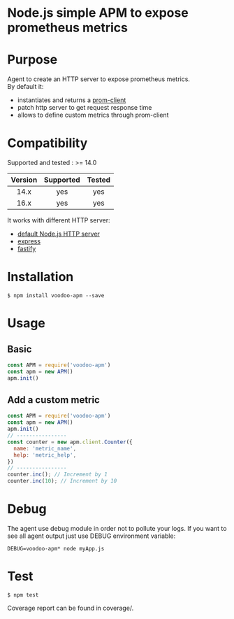 # Node.js simple APM to expose prometheus metrics

# Purpose

Agent to create an HTTP server to expose prometheus metrics.  
By default it:
- instantiates and returns a [prom-client](https://www.npmjs.com/package/prom-client)
- patch http server to get request response time
- allows to define custom metrics through prom-client

# Compatibility

Supported and tested : >= 14.0

| Version       | Supported     | Tested         |
|:-------------:|:-------------:|:--------------:|
| 14.x          | yes           | yes            |
| 16.x          | yes           | yes            |

It works with different HTTP server:
- [default Node.js HTTP server](https://nodejs.org/api/http.html#class-httpserver)
- [express](https://expressjs.com/)
- [fastify](https://www.fastify.io/)

# Installation

```console
$ npm install voodoo-apm --save
```

# Usage

## Basic
```javascript
const APM = require('voodoo-apm')
const apm = new APM()
apm.init()
```

## Add a custom metric
```javascript
const APM = require('voodoo-apm')
const apm = new APM()
apm.init()
// ----------------
const counter = new apm.client.Counter({
  name: 'metric_name',
  help: 'metric_help',
})
// ----------------
counter.inc(); // Increment by 1
counter.inc(10); // Increment by 10
```

# Debug

The agent use debug module in order not to pollute your logs.
If you want to see all agent output just use DEBUG environment variable:

```console
DEBUG=voodoo-apm* node myApp.js
```

# Test

```console
$ npm test
```

Coverage report can be found in coverage/.
